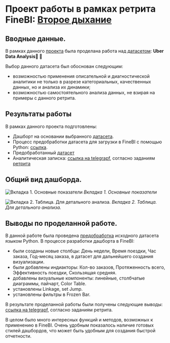 # Проект работы в рамках ретрита FineBI: [Второе дыхание](https://bi.glowbyteconsulting.com/second-breath-day-1)

## Вводные данные.
В рамках данного [проекта](https://bi.glowbyteconsulting.com/second-breath-day-1) была проделана работа над [датасетом](https://www.kaggle.com/datasets/bhanupratapbiswas/uber-data-analysis/data):
**Uber Data Analysis🚗 🚕**

Выбор данного датасета был обоснован следующим:
  * возможностью применения описательной и диагностической аналитики не только в разрезе категориальных, качественных данных, но и анализа их динамики;
  * возможностью самостоятельного анализа данных, не взирая на примеры с данного ретрита.

## Результаты работы
В рамках данного проекта подготовлены:
  * Дашборт на основании выбранного [датасета](https://www.kaggle.com/datasets/bhanupratapbiswas/uber-data-analysis/data).
  * Процесс предобработки датасета для загрузки в FineBI с помощью Python: [ссылка](https://github.com/NovikovaMary/Pet_projects/blob/main/FineBI_retreat_Uber/preprocessing_Uber.ipynb).
  * Предобработанный [датасет](https://github.com/NovikovaMary/Pet_projects/blob/main/FineBI_retreat_Uber/UberDataset_new.xlsx)
  * Аналитическая записка: [ссылка на telegrapf](https://telegra.ph/Analitika-dannyh-Uber-2016-2017-gg-insajty-i-rekomendacii-09-18), согласно заданиям [ретрита](https://bi.glowbyteconsulting.com/second-breath-day-1)

## Общий вид дашборда.

![Вкладка 1. Основные показатели](https://i.postimg.cc/28MCpvQn/1.jpg)
*Вкладка 1. Основные показатели*

![Вкладка 2. Таблица. Для детального анализа.](https://i.postimg.cc/k4JmNyCP/2.jpg)
*Вкладка 2. Таблица. Для детального анализа.*

## Выводы по проделанной работе.
В данной работе была проведена [предобработка](https://github.com/NovikovaMary/Pet_projects/blob/main/FineBI_retreat_Uber/preprocessing_Uber.ipynb) исходного датасета языком Python.
В процессе разработки дашборта в FineBI:
* были созданы новые столбцы: День недели, Время поездки, Час заказа, Год-месяц заказа, в датасет для дальнейшего создания визуализации.
* были добавлены индиакторы: Кол-во заказов, Протяженность всего, Эффективность поездки, Скользящая средняя.
* добавлены визуальные компоненты: линейные, столбчатые диаграммы, пайчарт, Color Table.
* установлены Linkage, set Jump.
* установлены фильтры в Frozen Bar.

В результате проделанной работы были получены следующие выводы: [ссылка на telegrapf](https://telegra.ph/Analitika-dannyh-Uber-2016-2017-gg-insajty-i-rekomendacii-09-18), согласно заданиям ретрита.

В целом было много интересных функций и методов, возможных к применению в FineBI. Очень удобным показалось наличие готовых стилей дашбордов, что может быть удобным для создания быстрой отчетности.
